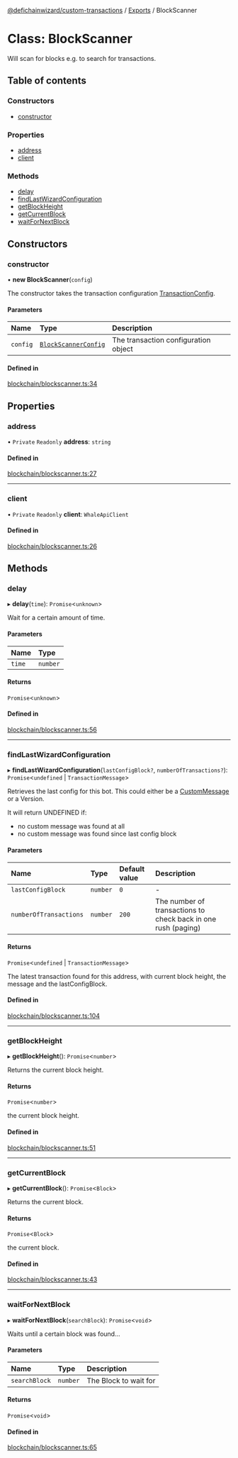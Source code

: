 [@defichainwizard/custom-transactions](../README.md) / [Exports](../modules.md) / BlockScanner

# Class: BlockScanner

Will scan for blocks e.g. to search for transactions.

## Table of contents

### Constructors

- [constructor](BlockScanner.md#constructor)

### Properties

- [address](BlockScanner.md#address)
- [client](BlockScanner.md#client)

### Methods

- [delay](BlockScanner.md#delay)
- [findLastWizardConfiguration](BlockScanner.md#findlastwizardconfiguration)
- [getBlockHeight](BlockScanner.md#getblockheight)
- [getCurrentBlock](BlockScanner.md#getcurrentblock)
- [waitForNextBlock](BlockScanner.md#waitfornextblock)

## Constructors

### constructor

• **new BlockScanner**(`config`)

The constructor takes the transaction configuration [TransactionConfig](../interfaces/TransactionConfig.md).

#### Parameters

| Name | Type | Description |
| :------ | :------ | :------ |
| `config` | [`BlockScannerConfig`](../interfaces/BlockScannerConfig.md) | The transaction configuration object |

#### Defined in

[blockchain/blockscanner.ts:34](https://github.com/DeFiChain-Wizard/custom-transcation-library/blob/22fcc22/src/blockchain/blockscanner.ts#L34)

## Properties

### address

• `Private` `Readonly` **address**: `string`

#### Defined in

[blockchain/blockscanner.ts:27](https://github.com/DeFiChain-Wizard/custom-transcation-library/blob/22fcc22/src/blockchain/blockscanner.ts#L27)

___

### client

• `Private` `Readonly` **client**: `WhaleApiClient`

#### Defined in

[blockchain/blockscanner.ts:26](https://github.com/DeFiChain-Wizard/custom-transcation-library/blob/22fcc22/src/blockchain/blockscanner.ts#L26)

## Methods

### delay

▸ **delay**(`time`): `Promise`<`unknown`\>

Wait for a certain amount of time.

#### Parameters

| Name | Type |
| :------ | :------ |
| `time` | `number` |

#### Returns

`Promise`<`unknown`\>

#### Defined in

[blockchain/blockscanner.ts:56](https://github.com/DeFiChain-Wizard/custom-transcation-library/blob/22fcc22/src/blockchain/blockscanner.ts#L56)

___

### findLastWizardConfiguration

▸ **findLastWizardConfiguration**(`lastConfigBlock?`, `numberOfTransactions?`): `Promise`<`undefined` \| `TransactionMessage`\>

Retrieves the last config for this bot. This could either be a [CustomMessage](../interfaces/CustomMessage.md) or a Version.

It will return UNDEFINED if:

- no custom message was found at all
- no custom message was found since last config block

#### Parameters

| Name | Type | Default value | Description |
| :------ | :------ | :------ | :------ |
| `lastConfigBlock` | `number` | `0` | - |
| `numberOfTransactions` | `number` | `200` | The number of transactions to check back in one rush (paging) |

#### Returns

`Promise`<`undefined` \| `TransactionMessage`\>

The latest transaction found for this address, with current block height, the message and the lastConfigBlock.

#### Defined in

[blockchain/blockscanner.ts:104](https://github.com/DeFiChain-Wizard/custom-transcation-library/blob/22fcc22/src/blockchain/blockscanner.ts#L104)

___

### getBlockHeight

▸ **getBlockHeight**(): `Promise`<`number`\>

Returns the current block height.

#### Returns

`Promise`<`number`\>

the current block height.

#### Defined in

[blockchain/blockscanner.ts:51](https://github.com/DeFiChain-Wizard/custom-transcation-library/blob/22fcc22/src/blockchain/blockscanner.ts#L51)

___

### getCurrentBlock

▸ **getCurrentBlock**(): `Promise`<`Block`\>

Returns the current block.

#### Returns

`Promise`<`Block`\>

the current block.

#### Defined in

[blockchain/blockscanner.ts:43](https://github.com/DeFiChain-Wizard/custom-transcation-library/blob/22fcc22/src/blockchain/blockscanner.ts#L43)

___

### waitForNextBlock

▸ **waitForNextBlock**(`searchBlock`): `Promise`<`void`\>

Waits until a certain block was found...

#### Parameters

| Name | Type | Description |
| :------ | :------ | :------ |
| `searchBlock` | `number` | The Block to wait for |

#### Returns

`Promise`<`void`\>

#### Defined in

[blockchain/blockscanner.ts:65](https://github.com/DeFiChain-Wizard/custom-transcation-library/blob/22fcc22/src/blockchain/blockscanner.ts#L65)
